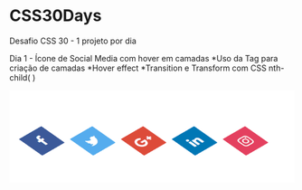 # CSS30Days
Desafio CSS 30 - 1 projeto por dia

Dia 1 - Ícone de Social Media com hover em camadas
  *Uso da Tag <span> para criação de camadas
  *Hover effect
  *Transition e Transform com CSS
  nth-child( )
 
 ![Day01](https://raw.githubusercontent.com/diegobaena89/CSS30Days/main/01day_CSS%203D%20Layered%20Social%20Media%20Icon%20Hover%20Effects/day01.gif)
